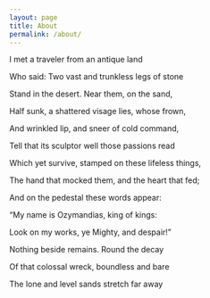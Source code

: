 ```yaml
---
layout: page
title: About
permalink: /about/
---
```



I met a traveler from an antique land


Who said: Two vast and trunkless legs of stone


Stand in the desert. Near them, on the sand,


Half sunk, a shattered visage lies, whose frown,


And wrinkled lip, and sneer of cold command,


Tell that its sculptor well those passions read


Which yet survive, stamped on these lifeless things,


The hand that mocked them, and the heart that fed;


And on the pedestal these words appear:


“My name is Ozymandias, king of kings:


Look on my works, ye Mighty, and despair!”


Nothing beside remains. Round the decay


Of that colossal wreck, boundless and bare


The lone and level sands stretch far away
